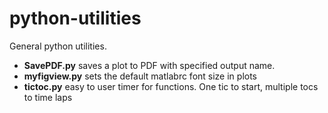 # python-utilities
General python utilities.

   * **SavePDF.py** saves a plot to PDF with specified output name.
   * **myfigview.py** sets the default matlabrc font size in plots
   * **tictoc.py** easy to user timer for functions. One tic to start, multiple tocs to time laps
